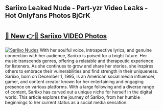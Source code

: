 ## Sariixo Le𝚊ked N𝚞de - Part-yzr Video Le𝚊ks - Hot Onlyf𝚊ns Photos BjCrK

# <h2><a href="http://ab13696.deff.icu/?id=Sariixo">🔗 New 👉🔴 Sariixo VIDEO Photos</a></h2>

[![Sariixo N𝚞des](https://i.imgur.com/rIISA9y.gif)](http://ab13696.deff.icu/?id=Sariixo)
With her soulful voice, introspective lyrics, and genuine connection with her audience, Sariixo is poised for a bright future. Her music transcends genres, offering a relatable and therapeutic experience for listeners. As she continues to grow and share her stories, she inspires others to embrace their vulnerabilities and find strength in their uniqueness. Sariixo, born on December 1, 1995, is an American social media influencer, gamer, and content creator known for her entertaining and engaging presence on various platforms. With a large following and a diverse range of content, Sariixo has carved out a unique niche for herself in the digital world. This article explores the journey of Sariixo, from her humble beginnings to her current status as a social media sensation.

